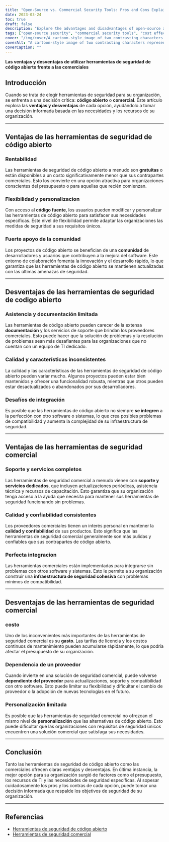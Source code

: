 ```yaml
---
title: "Open-Source vs. Commercial Security Tools: Pros and Cons Explained"
date: 2023-03-24
toc: true
draft: false
description: "Explore the advantages and disadvantages of open-source and commercial security tools, helping you make informed decisions for your organization's security strategy."
tags: ["open-source security", "commercial security tools", "cost effectiveness", "flexibility", "customizability", "community support", "limited support", "documentation", "integration challenges", "quality and reliability", "seamless integration", "vendor lock-in", "IT resources", "security infrastructure", "security solutions", "budget constraints", "unique requirements", "software compatibility", "security goals", "decision making"]
cover: "/img/cover/A_cartoon-style_image_of_two_contrasting_characters.png"
coverAlt: "A cartoon-style image of two contrasting characters representing open-source and commercial security tools, standing on opposite sides of a balanced scale, symbolizing the pros and cons of each option."
coverCaption: ""
---
```


 **Las ventajas y desventajas de utilizar herramientas de seguridad de código abierto frente a las comerciales**  ## Introducción  Cuando se trata de elegir herramientas de seguridad para su organización, se enfrenta a una decisión crítica: **código abierto** o **comercial**. Este artículo explora las **ventajas y desventajas** de cada opción, ayudándolo a tomar una decisión informada basada en las necesidades y los recursos de su organización.  ______  ## Ventajas de las herramientas de seguridad de código abierto  ### Rentabilidad  Las herramientas de seguridad de código abierto a menudo son **gratuitas** o están disponibles a un costo significativamente menor que sus contrapartes comerciales. Esto los convierte en una opción atractiva para organizaciones conscientes del presupuesto o para aquellas que recién comienzan.  ### Flexibilidad y personalizacion  Con acceso al **código fuente**, los usuarios pueden modificar y personalizar las herramientas de código abierto para satisfacer sus necesidades específicas. Este nivel de flexibilidad permite adaptar las organizaciones las medidas de seguridad a sus requisitos únicos.  ### Fuerte apoyo de la comunidad  Los proyectos de código abierto se benefician de una **comunidad** de desarrolladores y usuarios que contribuyen a la mejora del software. Este entorno de colaboración fomenta la innovación y el desarrollo rápido, lo que garantiza que las herramientas de código abierto se mantienen actualizadas con las últimas amenazas de seguridad.  ______  ## Desventajas de las herramientas de seguridad de codigo abierto  ### Asistencia y documentación limitada  Las herramientas de código abierto pueden carecer de la extensa **documentación** y los servicios de soporte que brindan los proveedores comerciales. Esto puede hacer que la solución de problemas y la resolución de problemas sean más desafiantes para las organizaciones que no cuentan con un equipo de TI dedicado.  ### Calidad y características inconsistentes  La calidad y las características de las herramientas de seguridad de código abierto pueden variar mucho. Algunos proyectos pueden estar bien mantenidos y ofrecer una funcionalidad robusta, mientras que otros pueden estar desactualizados o abandonados por sus desarrolladores.  ### Desafíos de integración  Es posible que las herramientas de código abierto no siempre **se integren** a la perfección con otro software o sistemas, lo que crea posibles problemas de compatibilidad y aumenta la complejidad de su infraestructura de seguridad.  ______  ## Ventajas de las herramientas de seguridad comercial  ### Soporte y servicios completos  Las herramientas de seguridad comercial a menudo vienen con **soporte y servicios dedicados**, que incluyen actualizaciones periódicas, asistencia técnica y recursos de capacitación. Esto garantiza que su organización tenga acceso a la ayuda que necesita para mantener sus herramientas de seguridad funcionando sin problemas.  ### Calidad y confiabilidad consistentes  Los proveedores comerciales tienen un interés personal en mantener la **calidad y confiabilidad** de sus productos. Esto significa que las herramientas de seguridad comercial generalmente son más pulidas y confiables que sus contrapartes de código abierto.  ### Perfecta integracion  Las herramientas comerciales están implementadas para integrarse sin problemas con otros software y sistemas. Esto le permite a su organización construir una **infraestructura de seguridad cohesiva** con problemas mínimos de compatibilidad.  ______  ## Desventajas de las herramientas de seguridad comercial  ### costo  Uno de los inconvenientes más importantes de las herramientas de seguridad comercial es su **gasto**. Las tarifas de licencia y los costos continuos de mantenimiento pueden acumularse rápidamente, lo que podría afectar el presupuesto de su organización.  ### Dependencia de un proveedor  Cuando invierte en una solución de seguridad comercial, puede volverse **dependiente del proveedor** para actualizaciones, soporte y compatibilidad con otro software. Esto puede limitar su flexibilidad y dificultar el cambio de proveedor o la adopción de nuevas tecnologías en el futuro.  ### Personalización limitada  Es posible que las herramientas de seguridad comercial no ofrezcan el mismo nivel de **personalización** que las alternativas de código abierto. Esto puede dificultar que las organizaciones con requisitos de seguridad únicos encuentren una solución comercial que satisfaga sus necesidades.  ______  ## Conclusión  Tanto las herramientas de seguridad de código abierto como las comerciales ofrecen claras ventajas y desventajas. En última instancia, la mejor opción para su organización surgió de factores como el presupuesto, los recursos de TI y las necesidades de seguridad específicas. Al sopesar cuidadosamente los pros y los contras de cada opción, puede tomar una decisión informada que respalde los objetivos de seguridad de su organización.  ______  ## Referencias  - [Herramientas de seguridad de código abierto](https://en.wikipedia.org/wiki/Open-source_software_security) - [Herramientas de seguridad comercial](https://en.wikipedia.org/wiki/Computer_security_software)